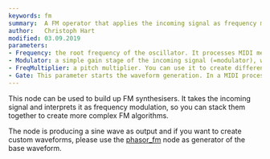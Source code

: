 ```yaml
---
keywords: fm
summary:  A FM operator that applies the incoming signal as frequency modulation to a sine wave.
author:   Christoph Hart
modified: 03.09.2019
parameters:
- Frequency: the root frequency of the oscillator. It processes MIDI messages, so in a Synthesiser environment, you don't need to change this.
- Modulator: a simple gain stage of the incoming signal (=modulator), which results in the FM amount.
- FreqMultiplier: a pitch multiplier. You can use it to create different harmonics or connect it to a [`core.hise_mod`](/scriptnode/list/core/hise_mod) node for pitch modulation.
- Gate: This parameter starts the waveform generation. In a MIDI processing context this is set to 1 if a note-on is received.
---
```

  
This node can be used to build up FM synthesisers. It takes the incoming signal and interprets it as frequency modulation, so you can stack them together to create more complex FM algorithms.

The node is producing a sine wave as output and if you want to create custom waveforms, please use the [phasor_fm](/scriptnode/list/core/phasor_fm) node as generator of the base waveform.
